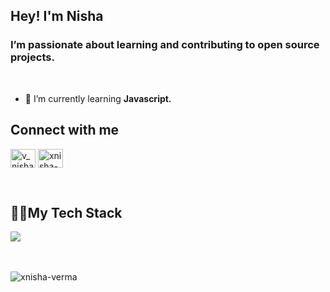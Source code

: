 <h2 align="left">Hey! I'm Nisha</h2>
<h3 align="left">I’m passionate about learning and contributing to open source projects.</h3><br>

- 🌱 I’m currently learning **Javascript.**
  <br>
<h2 align="left">Connect with me</h2>
<p align="left">
<a href="https://twitter.com/v_nishaaa" target="blank"><img align="center" src="https://raw.githubusercontent.com/rahuldkjain/github-profile-readme-generator/master/src/images/icons/Social/twitter.svg" alt="v_nishaaa" height="30" width="40" /></a>
<a href="https://linkedin.com/in/xnisha-verma" target="blank"><img align="center" src="https://raw.githubusercontent.com/rahuldkjain/github-profile-readme-generator/master/src/images/icons/Social/linked-in-alt.svg" alt="xnisha-verma" height="30" width="40" /></a>
</p>

<br>
<h2 align="left">👨‍💻My Tech Stack</h2>
<div align="left">
  <img src="https://skillicons.dev/icons?i=java,js,html,css,c" />
</div> <br><br>
<p align="left"> <img src="https://komarev.com/ghpvc/?username=xnisha-verma&label=Profile%20views&color=0e75b6&style=flat" alt="xnisha-verma" /> </p>
